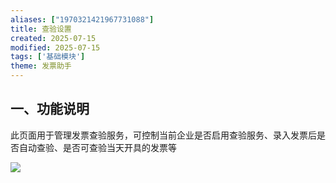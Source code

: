 ```yaml
---
aliases: ["1970321421967731088"]
title: 查验设置
created: 2025-07-15
modified: 2025-07-15
tags: ['基础模块']
theme: 发票助手
---
```


## 一、功能说明

此页面用于管理发票查验服务，可控制当前企业是否启用查验服务、录入发票后是否自动查验、是否可查验当天开具的发票等

![](https://myhelpdoc.oss-cn-heyuan.aliyuncs.com/mdimages/eb4999dd979814265a70b2b7c88f118c.jpg)